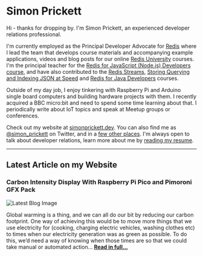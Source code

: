 # Simon Prickett

Hi - thanks for dropping by. I'm Simon Prickett, an experienced developer relations professional.

I'm currently employed as the Principal Developer Advocate for [Redis](https://redis.com) where I lead the team that develops course materials and accompanying example applications, videos and blog posts for our online [Redis University](https://university.redis.com) courses. I'm the principal teacher for the [Redis for JavaScript (Node.js) Developers course](https://university.redis.com/courses/ru102js/), and have also contributed to the [Redis Streams](https://university.redis.com/courses/ru202/), [Storing Querying and Indexing JSON at Speed](https://university.redis.com/courses/ru204/) and [Redis for Java Developers](https://university.redis.com/courses/ru102j/) courses.

Outside of my day job, I enjoy tinkering with Raspberry Pi and Arduino single board computers and building hardware projects with them. I recently acquired a BBC micro:bit and need to spend some time learning about that. I periodically write about IoT topics and speak at Meetup groups or conferences.

Check out my website at [simonprickett.dev](https://simonprickett.dev).  You can also find me as [@simon_prickett](https://twitter.com/simon_prickett) on Twitter, and in a [few other places](https://simonprickett.dev/contact/).  I'm always open to talk about developer relations, learn more about me by [reading my resume](https://simonprickett.dev/resume/).


---

## Latest Article on my Website

### Carbon Intensity Display With Raspberry Pi Pico and Pimoroni GFX Pack

![Latest Blog Image](https://simonprickett.dev/assets/images/carbonintensity_main.jpg)

Global warming is a thing, and we can all do our bit by reducing our carbon footprint. One way of achieving this would be to move more things that we use electricity for (cooking, charging electric vehicles, washing clothes etc) to times when our electricity generation was as green as possible. To do this, we’d need a way of knowing when those times are so that we could take manual or automated action... **[Read in full...](https://simonprickett.dev/carbon-intensity-display-with-raspberry-pi-pico-and-pimoroni-gfx-pack/)**
